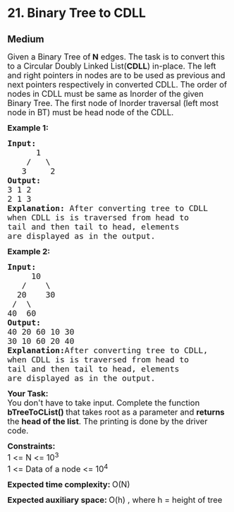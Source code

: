 # 21. Binary Tree to CDLL
## Medium 
<div class="problem-statement">
                <p></p><p><span style="font-size:18px">Given a Binary Tree of<strong> N</strong> edges. The task is to convert this to a Circular Doubly Linked List(<strong>CDLL</strong>) in-place. The left and right pointers in nodes are to be used as previous and next pointers respectively in converted CDLL. The order of nodes in CDLL must be same as Inorder of the given Binary Tree. The first node of Inorder traversal (left most node in BT) must be head node of the CDLL.</span></p>

<p><span style="font-size:18px"><strong>Example 1:</strong></span></p>

<pre><span style="font-size:18px"><strong>Input:
</strong>&nbsp; &nbsp; &nbsp; 1
 &nbsp; &nbsp;/&nbsp; &nbsp;\
 &nbsp; 3&nbsp; &nbsp; &nbsp;2
<strong>Output:
</strong>3 1 2&nbsp;
2 1 3<strong>
Explanation: </strong>After converting tree to CDLL
when CDLL is is traversed from head to
tail and then tail to head, elements
are displayed as in the output.</span>
</pre>

<p><span style="font-size:18px"><strong>Example 2:</strong></span></p>

<pre><span style="font-size:18px"><strong>Input:
</strong>&nbsp; &nbsp;&nbsp; 10
 &nbsp; /&nbsp; &nbsp; \
 &nbsp;20&nbsp; &nbsp; 30
 /&nbsp; \
40 &nbsp;60
<strong>Output:
</strong>40 20 60 10 30&nbsp;
30 10 60 20 40<strong>
Explanation:</strong>After converting tree to CDLL,
when CDLL is is traversed from head to
tail and then tail to head, elements
are displayed as in the output.</span></pre>

<p><span style="font-size:18px"><strong>Your Task:</strong><br>
You don't have to take input. Complete the function <strong>bTreeToCList()&nbsp;</strong>that takes root as a parameter and <strong>returns </strong>the <strong>head of the list</strong>. The printing is done by the driver code. </span></p>

<p><span style="font-size:18px"><strong>Constraints:</strong><br>
1 &lt;= N &lt;= 10<sup>3</sup><br>
1 &lt;= Data of a node &lt;= 10<sup>4</sup></span></p>

<p><span style="font-size:18px"><strong>Expected time complexity:&nbsp;</strong>O(N)</span></p>

<p><span style="font-size:18px"><strong>Expected auxiliary space:&nbsp;</strong>O(h) , where h = height of tree</span></p>
 <p></p>
            </div>